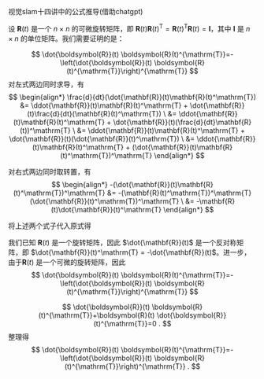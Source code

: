视觉slam十四讲中的公式推导(借助chatgpt)

设 $\mathbf{R}(t)$ 是一个 $n\times n$ 的可微旋转矩阵，即 $\mathbf{R}(t)\mathbf{R}(t)^\mathrm{T} = \mathbf{R}(t)^\mathrm{T}\mathbf{R}(t) = \mathbf{I}$，其中 $\mathbf{I}$ 是 $n\times n$ 的单位矩阵。我们需要证明的是：

$$
\dot{\boldsymbol{R}}(t) \boldsymbol{R}(t)^{\mathrm{T}}=-\left(\dot{\boldsymbol{R}}(t) \boldsymbol{R}(t)^{\mathrm{T}}\right)^{\mathrm{T}}
$$
对左式两边同时求导，有
$$
\begin{align*}
\frac{d}{dt}(\dot{\mathbf{R}}(t)\mathbf{R}(t)^\mathrm{T}) &= \ddot{\mathbf{R}}(t)\mathbf{R}(t)^\mathrm{T} + \dot{\mathbf{R}}(t)\frac{d}{dt}(\mathbf{R}(t)^\mathrm{T}) \
&= \ddot{\mathbf{R}}(t)\mathbf{R}(t)^\mathrm{T} + \dot{\mathbf{R}}(t)(\frac{d}{dt}\mathbf{R}(t))^\mathrm{T} \
&= \ddot{\mathbf{R}}(t)\mathbf{R}(t)^\mathrm{T} + \dot{\mathbf{R}}(t)(\dot{\mathbf{R}}(t)^\mathrm{T}) \
&= \ddot{\mathbf{R}}(t)\mathbf{R}(t)^\mathrm{T} + (\dot{\mathbf{R}}(t)\mathbf{R}(t)^\mathrm{T})^\mathrm{T}
\end{align*}
$$

对右式两边同时取转置，有
$$
\begin{align*}
-(\dot{\mathbf{R}}(t)\mathbf{R}(t)^\mathrm{T})^\mathrm{T} &= -(\mathbf{R}(t)^\mathrm{T})^\mathrm{T}(\dot{\mathbf{R}}(t)^\mathrm{T})^\mathrm{T} \
&= -\mathbf{R}(t)\dot{\mathbf{R}}(t)^\mathrm{T}
\end{align*}
$$

将上述两个式子代入原式得



我们已知 $\mathbf{R}(t)$ 是一个旋转矩阵，因此 $\dot{\mathbf{R}}(t)$ 是一个反对称矩阵，即 $\dot{\mathbf{R}}(t)^\mathrm{T} = -\dot{\mathbf{R}}(t)$。进一步，由于$\mathbf{R}(t)$ 是一个可微的旋转矩阵，因此 
$$
\dot{\boldsymbol{R}}(t) \boldsymbol{R}(t)^{\mathrm{T}}=-\left(\dot{\boldsymbol{R}}(t) \boldsymbol{R}(t)^{\mathrm{T}}\right)^{\mathrm{T}}
$$

$$
\dot{\boldsymbol{R}}(t) \boldsymbol{R}(t)^{\mathrm{T}}+\boldsymbol{R}(t) \dot{\boldsymbol{R}}(t)^{\mathrm{T}}=0 .
$$
整理得
$$
\dot{\boldsymbol{R}}(t) \boldsymbol{R}(t)^{\mathrm{T}}=-\left(\dot{\boldsymbol{R}}(t) \boldsymbol{R}(t)^{\mathrm{T}}\right)^{\mathrm{T}} .
$$





